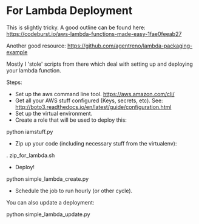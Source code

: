 # For Lambda Deployment

This is slightly tricky. A good outline can be found here: https://codeburst.io/aws-lambda-functions-made-easy-1fae0feeab27

Another good resource: https://github.com/agentreno/lambda-packaging-example

Mostly I 'stole' scripts from there which deal with setting up and deploying your lambda function.

Steps:

* Set up the aws command line tool. https://aws.amazon.com/cli/
* Get all your AWS stuff configured (Keys, secrets, etc). See: http://boto3.readthedocs.io/en/latest/guide/configuration.html
* Set up the virtual environment.
* Create a role that will be used to deploy this:

python iamstuff.py

* Zip up your code (including necessary stuff from the virtualenv):

. zip_for_lambda.sh

* Deploy!

python simple_lambda_create.py

* Schedule the job to run hourly (or other cycle).

You can also update a deployment:

python simple_lambda_update.py